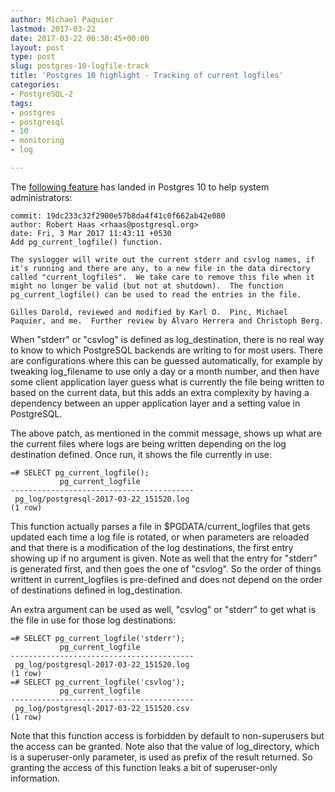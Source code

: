 ```yaml
---
author: Michael Paquier
lastmod: 2017-03-22
date: 2017-03-22 06:30:45+00:00
layout: post
type: post
slug: postgres-10-logfile-track
title: 'Postgres 10 highlight - Tracking of current logfiles'
categories:
- PostgreSQL-2
tags:
- postgres
- postgresql
- 10
- monitoring
- log

---
```


The [following feature]( http://git.postgresql.org/pg/commitdiff/19dc233c32f2900e57b8da4f41c0f662ab42e080)
has landed in Postgres 10 to help system administrators:

    commit: 19dc233c32f2900e57b8da4f41c0f662ab42e080
    author: Robert Haas <rhaas@postgresql.org>
    date: Fri, 3 Mar 2017 11:43:11 +0530
    Add pg_current_logfile() function.

    The syslogger will write out the current stderr and csvlog names, if
    it's running and there are any, to a new file in the data directory
    called "current_logfiles".  We take care to remove this file when it
    might no longer be valid (but not at shutdown).  The function
    pg_current_logfile() can be used to read the entries in the file.

    Gilles Darold, reviewed and modified by Karl O.  Pinc, Michael
    Paquier, and me.  Further review by Álvaro Herrera and Christoph Berg.

When "stderr" or "csvlog" is defined as log\_destination, there is no real
way to know to which PostgreSQL backends are writing to for most users. There
are configurations where this can be guessed automatically, for example
by tweaking log\_filename to use only a day or a month number, and then
have some client application layer guess what is currently the file being
written to based on the current data, but this adds an extra complexity by
having a dependency between an upper application layer and a setting
value in PostgreSQL.

The above patch, as mentioned in the commit message, shows up what are
the current files where logs are being written depending on the log
destination defined. Once run, it shows the file currently in use:

    =# SELECT pg_current_logfile();
               pg_current_logfile
    -----------------------------------------
     pg_log/postgresql-2017-03-22_151520.log
    (1 row)

This function actually parses a file in $PGDATA/current\_logfiles that
gets updated each time a log file is rotated, or when parameters are reloaded
and that there is a modification of the log destinations, the first
entry showing up if no argument is given. Note as well that the entry for
"stderr" is generated first, and then goes the one of "csvlog". So the
order of things writtent in current\_logfiles is pre-defined and does not
depend on the order of destinations defined in log\_destination.

An extra argument can be used as well, "csvlog" or "stderr" to get what is
the file in use for those log destinations:

    =# SELECT pg_current_logfile('stderr');
               pg_current_logfile
    -----------------------------------------
     pg_log/postgresql-2017-03-22_151520.log
    (1 row)
    =# SELECT pg_current_logfile('csvlog');
               pg_current_logfile
    -----------------------------------------
     pg_log/postgresql-2017-03-22_151520.csv
    (1 row)

Note that this function access is forbidden by default to non-superusers
but the access can be granted. Note also that the value of log\_directory,
which is a superuser-only parameter, is used as prefix of the result
returned. So granting the access of this function leaks a bit of
superuser-only information.
